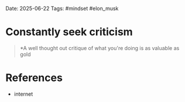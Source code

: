 Date: 2025-06-22
Tags: #mindset #elon_musk  


# Constantly seek criticism

>*A well thought out critique of what you're doing is as valuable as gold 

# References
- internet 
 